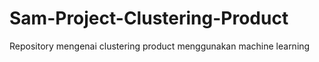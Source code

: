 # Sam-Project-Clustering-Product
Repository mengenai clustering product menggunakan machine learning
